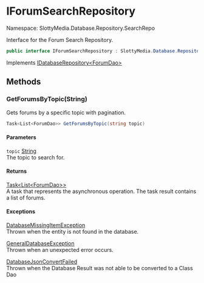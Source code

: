# IForumSearchRepository

Namespace: SlottyMedia.Database.Repository.SearchRepo

Interface for the Forum Search Repository.

```csharp
public interface IForumSearchRepository : SlottyMedia.Database.Repository.IDatabaseRepository`1[[SlottyMedia.Database.Daos.ForumDao, SlottyMedia.Database, Version=1.0.0.0, Culture=neutral, PublicKeyToken=null]]
```

Implements [IDatabaseRepository&lt;ForumDao&gt;](./slottymedia.database.repository.idatabaserepository-1.md)

## Methods

### **GetForumsByTopic(String)**

Gets forums by a specific topic with pagination.

```csharp
Task<List<ForumDao>> GetForumsByTopic(string topic)
```

#### Parameters

`topic` [String](https://docs.microsoft.com/en-us/dotnet/api/system.string)<br>
The topic to search for.

#### Returns

[Task&lt;List&lt;ForumDao&gt;&gt;](https://docs.microsoft.com/en-us/dotnet/api/system.threading.tasks.task-1)<br>
A task that represents the asynchronous operation. The task result contains a list of forums.

#### Exceptions

[DatabaseMissingItemException](./slottymedia.database.exceptions.databasemissingitemexception.md)<br>
Thrown when the entity is not found in the database.

[GeneralDatabaseException](./slottymedia.database.exceptions.generaldatabaseexception.md)<br>
Thrown when an unexpected error occurs.

[DatabaseJsonConvertFailed](./slottymedia.database.exceptions.databasejsonconvertfailed.md)<br>
Thrown when the Database Result was not able to be converted to a Class Dao
